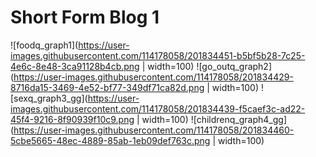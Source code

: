 # Short Form Blog 1

![foodq_graph1](https://user-images.githubusercontent.com/114178058/201834451-b5bf5b28-7c25-4e6c-8e48-3ca91128b4cb.png | width=100)
![go_outq_graph2](https://user-images.githubusercontent.com/114178058/201834429-8716da15-3469-4e52-bf77-349df71ca82d.png | width=100)
![sexq_graph3_gg](https://user-images.githubusercontent.com/114178058/201834439-f5caef3c-ad22-45f4-9216-8f90939f10c9.png | width=100)
![childrenq_graph4_gg](https://user-images.githubusercontent.com/114178058/201834460-5cbe5665-48ec-4889-85ab-1eb09def763c.png | width=100)
